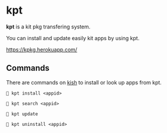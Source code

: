# kpt

**kpt** is a kit pkg transfering system.

You can install and update easily kit apps by using kpt.

https://kpkg.herokuapp.com/

## Commands

There are commands on [kish](https://github.com/mtsgi/kish) to install or look up apps from kpt.

```
🥧 kpt install <appid>
```

```
🥧 kpt search <appid>
```

```
🥧 kpt update
```

```
🥧 kpt uninstall <appid>
```
